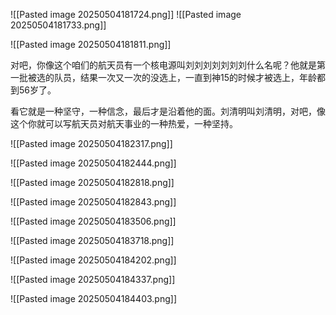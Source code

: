 ![[Pasted image 20250504181724.png]]
![[Pasted image 20250504181733.png]]

![[Pasted image 20250504181811.png]]

对吧，你像这个咱们的航天员有一个核电源叫刘刘刘刘刘刘刘什么名呢？他就是第一批被选的队员，结果一次又一次的没选上，一直到神15的时候才被选上，年龄都到56岁了。

看它就是一种坚守，一种信念，最后才是沿着他的面。刘清明叫刘清明，对吧，像这个你就可以写航天员对航天事业的一种热爱，一种坚持。

![[Pasted image 20250504182317.png]]

![[Pasted image 20250504182444.png]]

![[Pasted image 20250504182818.png]]

![[Pasted image 20250504182843.png]]

![[Pasted image 20250504183506.png]]

![[Pasted image 20250504183718.png]]

![[Pasted image 20250504184202.png]]

![[Pasted image 20250504184337.png]]

![[Pasted image 20250504184403.png]]